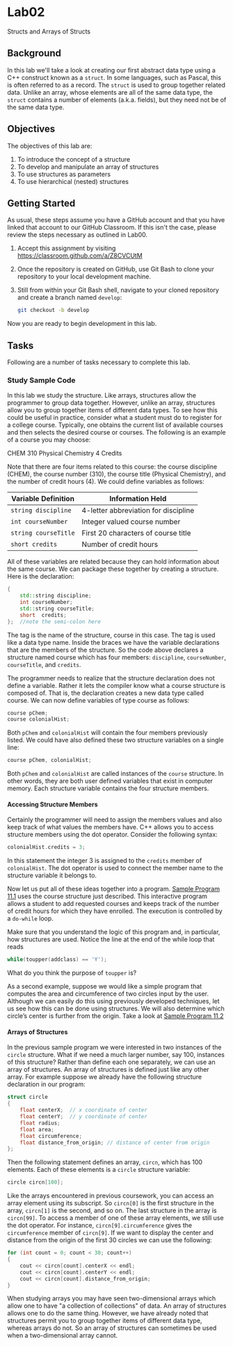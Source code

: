 # Lab02

Structs and Arrays of Structs

## Background

In this lab we'll take a look at creating our first abstract data type using a C++ construct known as a `struct`. In some languages, such as Pascal, this is often referred to as a record. The `struct` is used to group together related data. Unlike an array, whose elements are all of the same data type, the `struct` contains a number of elements (a.k.a. fields), but they need not be of the same data type. 

## Objectives

The objectives of this lab are:

1. To introduce the concept of a structure
1. To develop and manipulate an array of structures
1. To use structures as parameters
1. To use hierarchical (nested)  structures

## Getting Started

As usual, these steps assume you have a GitHub account and that you have linked that account to our GitHub Classroom. If this isn't the case, please review the steps necessary as outlined in Lab00.

1. Accept this assignment by visiting https://classroom.github.com/a/Z8CVCUtM
1. Once the repository is created on GitHub, use Git Bash to clone your repository to your local development machine.
1. Still from within your Git Bash shell, navigate to your cloned repository and create a branch named `develop`:

   ```bash
   git checkout -b develop
   ```

Now you are ready to begin development in this lab.

## Tasks

Following are a number of tasks necessary to complete this lab.

### Study Sample Code

In this lab we study the structure. Like arrays, structures allow the programmer to group data together. However, unlike an array, structures allow you to group together items of different data types. To see how  this could be useful in practice, consider what a student  must do to register for a college course. Typically, one obtains the current list of available courses and then selects the desired course or courses. The following is an example of a course you may choose:

CHEM 310 Physical Chemistry 4 Credits

Note that there are four items related to this course: the course  discipline (CHEM), the course number (310), the course title (Physical Chemistry), and the number of credit hours  (4). We could define variables as follows:

Variable Definition  | Information Held
---------------------|-----------------
`string discipline`  | 4-letter abbreviation for discipline 
`int courseNumber`   | Integer  valued course  number
`string courseTitle` | First 20 characters of course  title 
`short credits`      | Number of credit  hours

All of these variables are related because they can hold information about the same course. We can package these together by creating a structure. Here is the declaration:

```c++
{
    std::string discipline;
    int courseNumber;
    std::string courseTitle;
    short  credits;
};	//note the semi-colon here
```

The tag is the name of the structure, course in this case. The tag is used like a data type name. Inside  the braces we have the variable declarations that are the members of the structure. So the code above  declares a structure named course which has four members: `discipline`, `courseNumber`, `courseTitle`, and `credits`.

The programmer needs to realize that the structure declaration does not define a variable. Rather it lets  the compiler know what a course structure is composed of. That is, the declaration creates a new data type  called course. We can now define variables of type course as follows:

```c++
course pChem;
course colonialHist;
```

Both `pChem` and  `colonialHist` will  contain  the four members previously listed. We could have also  defined these two structure variables on a single line:

```c++
course pChem, colonialHist;
```

Both `pChem` and `colonialHist` are  called instances of the `course` structure. In other words, they are both user defined variables that exist in computer memory. Each structure variable contains the four structure members.

#### Accessing Structure Members

Certainly the programmer will need to assign the members values and also keep track of what values the  members have. C++ allows you to access structure members using the dot operator. Consider the following syntax:

```c++
colonialHist.credits = 3;
```

In this statement the integer 3 is assigned to the `credits` member of `colonialHist`. The dot operator is used to connect the member name to the structure variable it belongs to.

Now let us put all of these ideas  together into a program. [Sample Program 11.1](SampleProgram11-1.cpp) uses the course structure just described. This interactive program  allows a student to add requested courses and keeps track of the number of credit hours for which they have enrolled. The execution is controlled by a `do-while` loop.

Make sure that you understand the logic of this program and, in particular, how structures are used. Notice the line at the end of the while loop that reads

```c++
while(toupper(addclass) == 'Y');
```

What do you think the purpose of `toupper` is?

As a second example, suppose we would like a simple program that computes the area and circumference of two circles input by the user. Although we can easily do this using  previously developed techniques, let us see how this can be done using structures. We will also determine which circle’s center is further from the origin. Take a look at [Sample Program 11.2](SampleProgram11-2.cpp)

#### Arrays of Structures

In the previous sample program we were interested in two instances of the `circle` structure. What if we  need  a much  larger number, say 100, instances of this structure? Rather than define each one separately, we can use an array of structures. An array of structures is defined just like any other array. For example suppose we already have the following structure declaration in our program:

```c++
struct circle
{
    float centerX;  // x coordinate of center 
    float centerY;  // y coordinate of center 
    float radius;
    float area;
    float circumference;
    float distance_from_origin; // distance of center from origin
};
```

Then the following statement defines an array, `circn`, which has 100 elements. Each of these elements is a `circle` structure variable:

```c++
circle circn[100];
```

Like the arrays encountered in previous coursework, you can access an  array element using its subscript. So `circn[0]` is the first structure in the array,  `circn[1]` is the second, and so on. The last structure in the array is `circn[99]`. To access a member of one of these array elements, we still use the dot operator. For instance, `circn[9].circumference` gives the `circumference` member of `circn[9]`. If we want to display the center and distance from the origin of the first 30 circles we can use the following:

```c++
for (int count = 0; count < 30; count++)
{
    cout << circn[count].centerX << endl;
    cout << circn[count].centerY << endl;
    cout << circn[count].distance_from_origin;
}
```

When studying arrays you may have seen two-dimensional arrays which allow one to have "a collection of collections" of data.  An array of structures allows one to do the same  thing.  However, we have already noted that structures permit you to group together items of different data type, whereas arrays do not. So an array of structures can sometimes be used when a two-dimensional array cannot.

